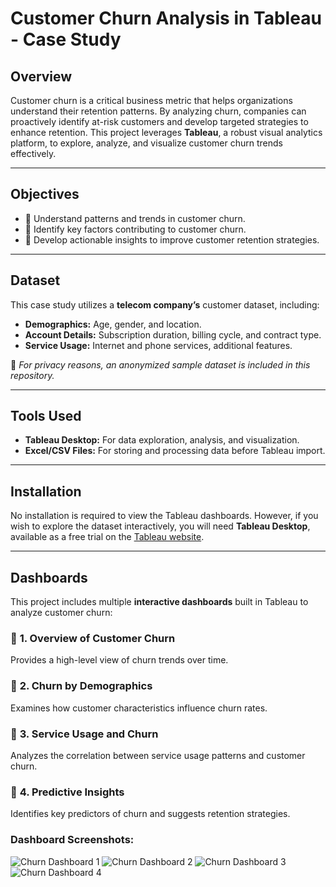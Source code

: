 # Customer Churn Analysis in Tableau - Case Study

## Overview
Customer churn is a critical business metric that helps organizations understand their retention patterns. By analyzing churn, companies can proactively identify at-risk customers and develop targeted strategies to enhance retention. This project leverages **Tableau**, a robust visual analytics platform, to explore, analyze, and visualize customer churn trends effectively.

---

## Objectives
- 📌 Understand patterns and trends in customer churn.  
- 📌 Identify key factors contributing to customer churn.  
- 📌 Develop actionable insights to improve customer retention strategies.  

---

## Dataset
This case study utilizes a **telecom company’s** customer dataset, including:
- **Demographics:** Age, gender, and location.
- **Account Details:** Subscription duration, billing cycle, and contract type.
- **Service Usage:** Internet and phone services, additional features.

🔹 *For privacy reasons, an anonymized sample dataset is included in this repository.*

---

## Tools Used
- **Tableau Desktop:** For data exploration, analysis, and visualization.  
- **Excel/CSV Files:** For storing and processing data before Tableau import.  

---

## Installation
No installation is required to view the Tableau dashboards. However, if you wish to explore the dataset interactively, you will need **Tableau Desktop**, available as a free trial on the [Tableau website](https://www.tableau.com/trial).

---

## Dashboards
This project includes multiple **interactive dashboards** built in Tableau to analyze customer churn:

### 🔹 **1. Overview of Customer Churn**  
Provides a high-level view of churn trends over time.

### 🔹 **2. Churn by Demographics**  
Examines how customer characteristics influence churn rates.

### 🔹 **3. Service Usage and Churn**  
Analyzes the correlation between service usage patterns and customer churn.

### 🔹 **4. Predictive Insights**  
Identifies key predictors of churn and suggests retention strategies.

### **Dashboard Screenshots:**
![Churn Dashboard 1](https://github.com/slashhsu/Tableau_Churn_rate_analysis/assets/137000188/c7f6493d-5fbf-43f3-91f0-cad31e59702d)
![Churn Dashboard 2](https://github.com/slashhsu/Tableau_Churn_rate_analysis/assets/137000188/0c074f88-2aea-4386-b0c8-b9f9f68b9ac1)
![Churn Dashboard 3](https://github.com/slashhsu/Tableau_Churn_rate_analysis/assets/137000188/5810c6f4-344a-474a-88b6-53cd2254373e)
![Churn Dashboard 4](https://github.com/slashhsu/Tableau_Churn_rate_analysis/assets/137000188/a60b44fb-691d-4323-8f8f-0ff0a8500778)






